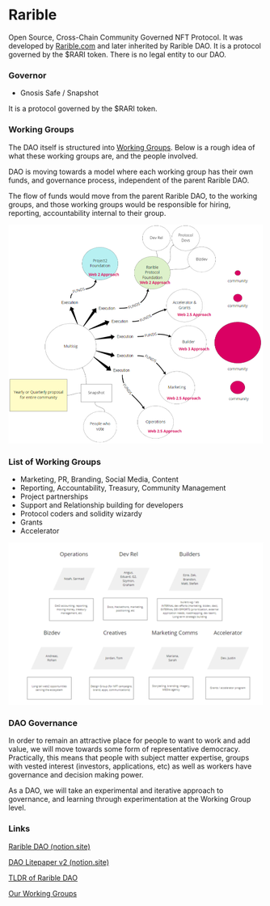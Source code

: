# Rarible

Open Source, Cross-Chain Community Governed NFT Protocol. It was developed by [Rarible.com](http://Rarible.com) and later inherited by Rarible DAO. It is a protocol governed by the $RARI token. There is no legal entity to our DAO.

### Governor

- Gnosis Safe / Snapshot

It is a protocol governed by the $RARI token.

### Working Groups

The DAO itself is structured into [Working Groups](https://www.notion.so/Our-Working-Groups-f04d7fd959354ee9a884cd59e5d2d17f). Below is a rough idea of what these working groups are, and the people involved. 

DAO is moving towards a model where each working group has their own funds, and governance process, independent of the parent Rarible DAO. 

The flow of funds would move from the parent Rarible DAO, to the working groups, and those working groups would be responsible for hiring, reporting, accountability internal to their group.

![Untitled](Rarible%20023eadd48f9146358217ffb82da4a49a/Untitled.png)

### List of Working Groups

- Marketing, PR, Branding, Social Media, Content
- Reporting, Accountability, Treasury, Community Management
- Project partnerships
- Support and Relationship building for developers
- Protocol coders and solidity wizardy
- Grants
- Accelerator

![Untitled](Rarible%20023eadd48f9146358217ffb82da4a49a/Untitled%201.png)

### DAO Governance

In order to remain an attractive place for people to want to work and add value, we will move towards some form of representative democracy. Practically, this means that people with subject matter expertise, groups with vested interest (investors, applications, etc) as well as workers have governance and decision making power. 

As a DAO, we will take an experimental and iterative approach to governance, and learning through experimentation at the Working Group level. 

### Links

[Rarible DAO (notion.site)](https://www.notion.so/Rarible-DAO-1588a17c7c384ca2b113caade155cd93)

[DAO Litepaper v2 (notion.site)](https://www.notion.so/DAO-Litepaper-v2-c9e1b35eca9d4e2d8c8eb3d114e049e9)

[TLDR of Rarible DAO](https://www.notion.so/TLDR-of-Rarible-DAO-a268c1c96aef4ecb8c6c272a992fb607) 

[Our Working Groups](https://www.notion.so/Our-Working-Groups-f04d7fd959354ee9a884cd59e5d2d17f)